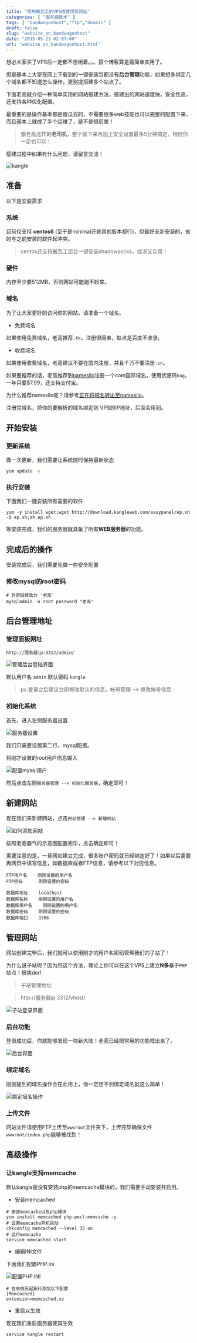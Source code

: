 ```yaml
---
title: "使用搬瓦工的VPS搭建博客网站"
categories: [ "服务器技术" ]
tags: [ "bandwagonhost","ftp","domain" ]
draft: false
slug: "website_on_bandwagonhost"
date: "2015-05-22 02:07:00"
url: "website_on_bandwagonhost.html"
---
```


想必大家买了VPS后一定都不想闲着。。。搭个博客算是最简单实用了。

但是基本上大家在网上下载到的一键安装包都没有**后台管理**功能，如果想多绑定几个域名都不知道怎么操作，更别提搭建多个站点了。

下面老高就介绍一种简单实用的网站搭建方法，搭建出的网站速度快，安全性高，还支持各种优化配置。

最重要的是操作基本都是傻瓜式的，不需要很多web技能也可以完整的配置下来，而且基本上就成了半个运维了，是不是很厉害！

> 像老高这样的**老司机**，整个装下来再加上安全设置最多5分钟搞定，相信你一定也可以！

搭建过程中如果有什么问题，请留言交流！


![kangle][1]

<!--more-->


## 准备

以下是安装需求

### 系统

目前仅支持 **centos6** (至于是minimal还是其他版本都行)，但最好全新安装的，省的与之前安装的软件起冲突。

> centos还支持搬瓦工后台一键安装shadowsocks，经济又实用！

### 硬件

内存至少要512MB，否则网站可能跑不起来。

### 域名

为了让大家更好的访问你的网站，请准备一个域名。

 - 免费域名

如果使用免费域名，老高推荐`.tk`，注册很简单，缺点是百度不收录。

 - 收费域名

如果使用收费域名，老高建议不要在国内注册，并且千万不要注册`.cn`。

如果要推荐的话，老高推荐到[namesilo][2]注册一个com国际域名，使用优惠码`bug`，一年只要$7.99，还支持支付宝。

为什么推荐namesilo呢？请参考[正在将域名转出至namesilo][3]。

注册完域名，把你的要解析的域名绑定到 VPS的IP地址，后面会用到。

## 开始安装

### 更新系统

做一次更新，我们需要让系统随时保持最新状态

```bash
yum update -y
```

### 执行安装

下面我们一键安装所有需要的软件

```
yum -y install wget;wget http://download.kangleweb.com/easypanel/ep.sh -O ep.sh;sh ep.sh
```

等安装完成，我们的服务器就具备了所有**WEB服务器**的功能。

## 完成后的操作

安装完成后，我们需要先做一些安全配置

### 修改mysql的root密码

```
# 将密码修改为 '老高'
mysqladmin -u root password "老高"
```

## 后台管理地址

### 管理面板网址

`http://服务器ip:3312/admin/`

![管理后台登陆界面][4]

默认用户名 `admin`
默认密码  `kangle`

> ps.登录之后建议立即修改默认的信息，帐号管理 --> 修改帐号信息

### 初始化系统

首先，进入左侧服务器设置

![服务器设置][5]

我们只需要设置第二行，mysql配置。

将刚才设置的root用户信息输入

![配置mysql用户][6]

然后点击左侧`服务器管理 --> 初始化服务器`，确定即可！

## 新建网站

现在我们来新建网站，点击`网站管理 --> 新增网站`

![如何添加网站][7]

按照老高霸气的示意图配置完毕，点击确定即可！


需要注意的是，一旦网站建立完成，很多账户密码就已经绑定好了！如果以后需要再网页中填写信息，如数据库或者FTP信息，请参考以下对应信息。

```
FTP用户名    刚刚设置的用户名
FTP密码      刚刚设置的密码

数据库地址    localhost
数据库名称    刚刚设置的用户名
数据库用户名    刚刚设置的用户名
数据库密码    刚刚设置的密码
数据库端口    3306
```

## 管理网站

网站创建完毕后，我们就可以使用刚才的用户名密码管理我们的子站了！

为什么说子站呢？因为用这个方法，理论上你可以在这个VPS上建立**N多**基于`PHP`站点！很爽der!

> 子站管理地址

> http://服务器ip:3312/vhost/

![子站登录界面][8]

### 后台功能

登录成功后，你就能够发现一块新大陆！老高已经把常用的功能框出来了。

![后台界面][9]

### 绑定域名

刚刚提到的域名操作会在此用上，你一定想不到绑定域名就这么简单！

![绑定域名操作][10]

### 上传文件

网站文件请使用FTP上传至`wwwroot`文件夹下，上传完毕确保文件`wwwroot/index.php`能够被找到！

## 高级操作

### 让kangle支持memcache

默认kangle是没有安装php的memcache模块的，我们需要手动安装并启用。

- 安装memcached

```
# 安装memcache以及php模块
yum install memcached php-pecl-memcache -y
# 设置memcache开机启动
chkconfig memcached --level 35 on
# 运行memcache
service memcached start
```

- 编辑INI文件

下面我们配置PHP.ini

![配置PHP.INI][11]

```
# 在右侧另起新行添加以下配置
[Memcached]
extension=memcached.so
```

- 重启以生效

现在我们重启服务器使其生效

```
service kangle restart
```


  [1]: https://blog.phpgao.com/usr/uploads/2015/11/3949848852.gif
  [2]: http://www.namesilo.com
  [3]: https://blog.phpgao.com/transfer_to_namesilo.html
  [4]: https://blog.phpgao.com/usr/uploads/2015/05/2704960517.jpeg
  [5]: https://blog.phpgao.com/usr/uploads/2015/05/1213759337.png
  [6]: https://blog.phpgao.com/usr/uploads/2015/05/2447250928.png
  [7]: https://blog.phpgao.com/usr/uploads/2015/05/3419173325.jpeg
  [8]: https://blog.phpgao.com/usr/uploads/2015/05/3033835331.jpeg
  [9]: https://blog.phpgao.com/usr/uploads/2015/05/3940603567.jpeg
  [10]: https://blog.phpgao.com/usr/uploads/2015/05/98027142.jpeg
  [11]: https://blog.phpgao.com/usr/uploads/2015/05/2729403563.png